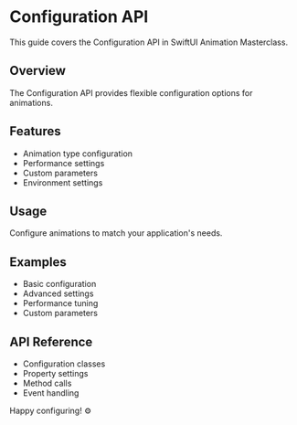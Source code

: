 # Configuration API

This guide covers the Configuration API in SwiftUI Animation Masterclass.

## Overview
The Configuration API provides flexible configuration options for animations.

## Features
- Animation type configuration
- Performance settings
- Custom parameters
- Environment settings

## Usage
Configure animations to match your application's needs.

## Examples
- Basic configuration
- Advanced settings
- Performance tuning
- Custom parameters

## API Reference
- Configuration classes
- Property settings
- Method calls
- Event handling

Happy configuring! ⚙️
